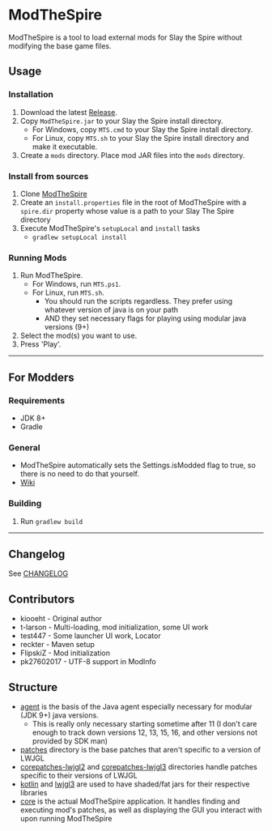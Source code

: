 # ModTheSpire #
ModTheSpire is a tool to load external mods for Slay the Spire without modifying the base game files.

## Usage ##
### Installation ###
1. Download the latest [Release](https://github.com/kiooeht/ModTheSpire/releases).
2. Copy `ModTheSpire.jar` to your Slay the Spire install directory.
    * For Windows, copy `MTS.cmd` to your Slay the Spire install directory.
    * For Linux, copy `MTS.sh` to your Slay the Spire install directory and make it executable.
3. Create a `mods` directory. Place mod JAR files into the `mods` directory.

### Install from sources ###
1. Clone [ModTheSpire](https://gitlab.com/squedgy/ModTheSpire)
2. Create an `install.properties` file in the root of ModTheSpire with a `spire.dir` property whose value is a path to your Slay The Spire directory
3. Execute ModTheSpire's `setupLocal` and `install` tasks
    * `gradlew setupLocal install` 

### Running Mods ###
1. Run ModTheSpire.
    * For Windows, run `MTS.ps1`.
    * For Linux, run `MTS.sh`.
      * You should run the scripts regardless. They prefer using whatever version of java is on your path
      * AND they set necessary flags for playing using modular java versions (9+)
2. Select the mod(s) you want to use.
3. Press 'Play'.

---

## For Modders ##
### Requirements ###
* JDK 8+
* Gradle

### General ###
* ModTheSpire automatically sets the Settings.isModded flag to true, so there is no need to do that yourself.
* [Wiki](https://github.com/kiooeht/ModTheSpire/wiki/SpirePatch)

### Building ###
1. Run `gradlew build`

---

## Changelog ##
See [CHANGELOG](CHANGELOG.md)

## Contributors ##
* kiooeht - Original author
* t-larson - Multi-loading, mod initialization, some UI work
* test447 - Some launcher UI work, Locator
* reckter - Maven setup
* FlipskiZ - Mod initialization
* pk27602017 - UTF-8 support in ModInfo


## Structure

- [agent](/agent) is the basis of the Java agent especially necessary for modular (JDK 9+) java versions.
    - This is really only necessary starting sometime after 11
  (I don't care enough to track down versions 12, 13, 15, 16, and other versions not provided by SDK man)
- [patches](/patches) directory is the base patches that aren't specific to a version of LWJGL
- [corepatches-lwjgl2](/corepatches-lwjgl2) and [corepatches-lwjgl3](corepatches-lwjgl3) directories handle
patches specific to their versions of LWJGL
- [kotlin](/kotlin) and [lwjgl3](/lwjgl3) are used to have shaded/fat jars for their respective libraries
- [core](/core) is the actual ModTheSpire application. It handles finding and executing mod's patches, as well as
displaying the GUI you interact with upon running ModTheSpire
